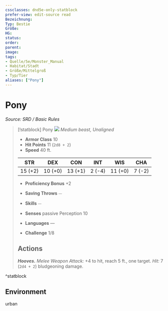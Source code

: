 ```yaml
---
cssclasses: dnd5e-only-statblock
prefer-view: edit-source read
Bezeichnung: 
Typ: Bestie
Größe: 
HG: 
status:
order:
parent:
image: 
tags:
- Quelle/5e/Monster_Manual
- Habitat/Stadt
- Größe/Mittelgroß
- Typ/Tier
aliases: ["Pony"]
---
```

# Pony
*Source: SRD / Basic Rules*  

> [!statblock] Pony
> ![](compendium/bestiary/beast/token/pony.png#token)
> *Medium beast, Unaligned*
> 
> - **Armor Class** 10 
> - **Hit Points** 11 (`2d8 + 2`)
> - **Speed** 40 ft.
> 
> |STR|DEX|CON|INT|WIS|CHA|
> |:---:|:---:|:---:|:---:|:---:|:---:|
> |15 (+2)|10 (+0)|13 (+1)| 2 (-4)|11 (+0)| 7 (-2)|
> 
> - **Proficiency Bonus** +2
> - **Saving Throws** ⏤
> - **Skills** ⏤
> - **Senses** passive Perception 10
> 
> - **Languages** —
> - **Challenge** 1/8
> 
> ## Actions
> 
> ***Hooves.*** *Melee Weapon Attack:* +4 to hit, reach 5 ft., one target. *Hit:* 7 (`2d4 + 2`) bludgeoning damage.

^statblock

## Environment

urban